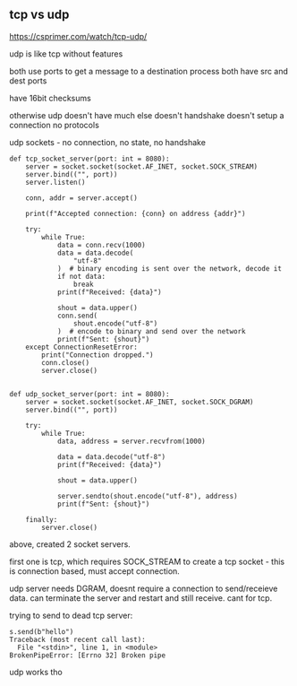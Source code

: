 ## tcp vs udp

https://csprimer.com/watch/tcp-udp/

udp is like tcp without features

both use ports to get a message to a destination process
both have src and dest ports

have 16bit checksums

otherwise udp doesn't have much else
doesn't handshake
doesn't setup a connection
no protocols

udp sockets - no connection, no state, no handshake

```
def tcp_socket_server(port: int = 8080):
    server = socket.socket(socket.AF_INET, socket.SOCK_STREAM)
    server.bind(("", port))
    server.listen()

    conn, addr = server.accept()

    print(f"Accepted connection: {conn} on address {addr}")

    try:
        while True:
            data = conn.recv(1000)
            data = data.decode(
                "utf-8"
            )  # binary encoding is sent over the network, decode it
            if not data:
                break
            print(f"Received: {data}")

            shout = data.upper()
            conn.send(
                shout.encode("utf-8")
            )  # encode to binary and send over the network
            print(f"Sent: {shout}")
    except ConnectionResetError:
        print("Connection dropped.")
        conn.close()
        server.close()


def udp_socket_server(port: int = 8080):
    server = socket.socket(socket.AF_INET, socket.SOCK_DGRAM)
    server.bind(("", port))

    try:
        while True:
            data, address = server.recvfrom(1000)

            data = data.decode("utf-8")
            print(f"Received: {data}")

            shout = data.upper()

            server.sendto(shout.encode("utf-8"), address)
            print(f"Sent: {shout}")

    finally:
        server.close()
```

above, created 2 socket servers.

first one is tcp, which requires SOCK_STREAM to create a tcp socket - this is connection based, must accept connection.

udp server needs DGRAM, doesnt require a connection to send/receieve data. can terminate the server and restart and still receive. cant for tcp.

trying to send to dead tcp server:

```
s.send(b"hello")
Traceback (most recent call last):
  File "<stdin>", line 1, in <module>
BrokenPipeError: [Errno 32] Broken pipe
```

udp works tho
